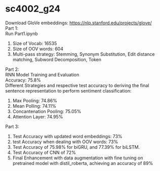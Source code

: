 # sc4002_g24


Download GloVe embeddings: https://nlp.stanford.edu/projects/glove/
<br>
Part 1: <br>
Run Part1.ipynb <br>
1) Size of Vocab: 16535
2) Size of OOV words: 604
3) Multi-pass strategy: Stemming, Synonym Substitution, Edit distance matching, Subword Decomposition, <UNK> Token

Part 2: <br>
RNN Model Training and Evaluation <br>
Accuracy: 75.8% <br>
Different Strategies and respective test accuracy to deriving the final sentence representation to perform sentiment classification:
1) Max Pooling: 74.86%
2) Mean Polling: 74.11%
3) Concantenation Pooling: 75.05%
4) Attention Layer: 74.95%


Part 3:
1) Test Accuracy with updated word embeddings: 73%
2) test Accuracy when dealing with OOV words: 73%
3) Test Accuracy of 75.98% for biGRU, and 77.39% for biLSTM.
4) Test Accuracy of CNN of 72%
5) Final Enhancement with data augmentation with fine tuning on pretrained model with distil_roberta, achieving an accuracy of 89%
